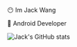 😶 Im Jack Wang

📱  Android Developer

![Jack's GitHub stats](https://github-readme-stats.vercel.app/api?username=moonlus)

